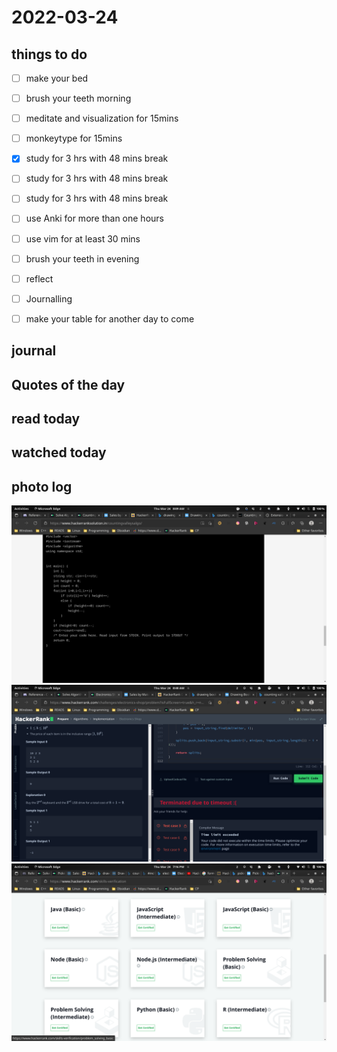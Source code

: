 # 2022-03-24

## things to do 

- [ ] make your bed
- [ ] brush your teeth morning
- [ ] meditate and visualization for 15mins
- [ ] monkeytype for 15mins


- [x] study for 3 hrs with 48 mins break
- [ ] study for 3 hrs with 48 mins break
- [ ] study for 3 hrs with 48 mins break


- [ ] use Anki for more than one hours 
- [ ] use vim for at least 30 mins 


- [ ] brush your teeth in evening
- [ ] reflect
- [ ] Journalling
- [ ] make your table for another day to come 

## journal 

## Quotes of the day  

## read today 

## watched today 

## photo log



!["image"](./media/Screenshot-from-2022-03-24-08-09-24.png)
!["image"](./media/Screenshot-from-2022-03-24-08-48-33.png)
!["image"](./media/Screenshot-from-2022-03-24-19-16-07.png)